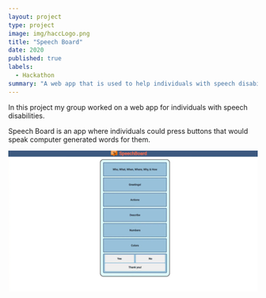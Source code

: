 ```yaml
---
layout: project
type: project
image: img/haccLogo.png
title: "Speech Board"
date: 2020
published: true
labels:
  - Hackathon
summary: "A web app that is used to help individuals with speech disabilities."
---
```


In this project my group worked on a web app for individuals with speech disabilities.

Speech Board is an app where individuals could press buttons that would speak computer generated words for them. 

<img class="img-fluid" src="../img/speechBoard.png">
